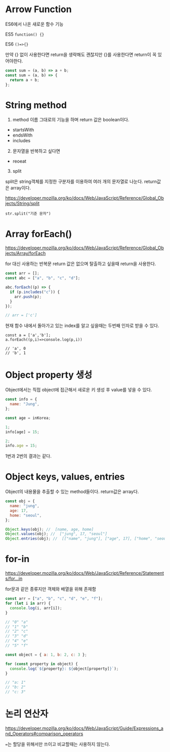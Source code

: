 # Arrow Function

ES6에서 나온 새로운 함수 기능

ES5
`function() {}`

ES6
`()=>{}`

만약 {} 없이 사용한다면 return을 생략해도 괜찮지만 {}를 사용한다면 return이 꼭 있어야한다.

```javascript
const sum = (a, b) => a + b;
const sum = (a, b) => {
  return a + b;
};
```

# String method

1. method 이름 그대로의 기능을 하며 return 값은 boolean이다.

- startsWith
- endsWith
- includes

2. 문자열을 반복하고 싶다면

- reoeat

3. split

split은 string객체를 지정한 구분자를 이용하여 여러 개의 문자열로 나눈다. return값은 array이다.

https://developer.mozilla.org/ko/docs/Web/JavaScript/Reference/Global_Objects/String/split

`str.split("기준 문자")`

# Array forEach()

https://developer.mozilla.org/ko/docs/Web/JavaScript/Reference/Global_Objects/Array/forEach

for 대신 사용하는 반복문 return 값은 없으며 탈출하고 싶을때 return을 사용한다.

```javascript
const arr = [];
const abc = ["a", "b", "c", "d"];

abc.forEach((p) => {
  if (p.includes("c")) {
    arr.push(p);
  }
});

// arr = ['c']
```

현재 함수 내에서 돌아가고 있는 index를 알고 싶을때는 두번째 인자로 받을 수 있다.

```javscript
const a = ['a','b'];
a.forEach((p,i)=>console.log(p,i))

// 'a', 0
// 'b', 1
```

# Object property 생성

Object에서는 직접 object에 접근해서 새로운 키 생성 후 value를 넣을 수 있다.

```javascript
const info = {
  name: "Jung",
};

const age = inKorea;

1;
info[age] = 15;

2;
info.age = 15;
```

1번과 2번의 결과는 같다.

# Object keys, values, entries

Object의 내용물을 추출할 수 있는 method들이다. return값은 array다.

```javascript
const obj = {
  name: "jung",
  age: 17,
  home: "seoul",
};

Object.keys(obj); //  [name, age, home]
Object.values(obj); //  ["jung", 17, "seoul"]
Object.entries(obj); //  [["name", "jung"], ["age", 17], ["home", "seoul"]]
```

# for-in

https://developer.mozilla.org/ko/docs/Web/JavaScript/Reference/Statements/for...in

for문과 같은 종류지만 객체와 배열을 위해 존재함

```javascript
const arr = ["a", "b", "c", "d", "e", "f"];
for (let i in arr) {
  console.log(i, arr[i]);
}

// "0" "a"
// "1" "b"
// "2" "c"
// "3" "d"
// "4" "e"
// "5" "f"

const object = { a: 1, b: 2, c: 3 };

for (const property in object) {
  console.log(`${property}: ${object[property]}`);
}

// "a: 1"
// "b: 2"
// "c: 3"
```

# 논리 연산자

https://developer.mozilla.org/ko/docs/Web/JavaScript/Guide/Expressions_and_Operators#comparison_operators

`=`는 할당을 위해서만 쓰이고 비교할때는 사용하지 않는다.
